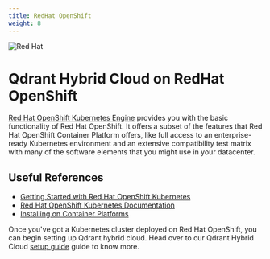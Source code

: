 ```yaml
---
title: RedHat OpenShift
weight: 8
---
```


![Red Hat](/documentation/cloud/cloud-providers/redhat.jpg)

# Qdrant Hybrid Cloud on RedHat OpenShift

[Red Hat OpenShift Kubernetes Engine](https://www.redhat.com/en/technologies/cloud-computing/openshift/kubernetes-engine) provides you with the basic functionality of Red Hat OpenShift. It offers a subset of the features that Red Hat OpenShift Container Platform offers, like full access to an enterprise-ready Kubernetes environment and an extensive compatibility test matrix with many of the software elements that you might use in your datacenter.

## Useful References

- [Getting Started with Red Hat OpenShift Kubernetes](https://docs.openshift.com/container-platform/4.15/getting_started/kubernetes-overview.html)
- [Red Hat OpenShift Kubernetes Documentation](https://docs.openshift.com/container-platform/4.15/welcome/index.html)
- [Installing on Container Platforms](https://access.redhat.com/documentation/en-us/openshift_container_platform/4.5/html/installing/index)

Once you've got a Kubernetes cluster deployed on Red Hat OpenShift, you can begin setting up Qdrant hybrid cloud. Head over to our Qdrant Hybrid Cloud [setup guide](/documentation/hybrid-cloud/hybrid-cloud-setup) guide to know more.
